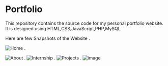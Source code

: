 # Portfolio

This repository contains the source code for my personal portfolio website. 
It is designed using HTML,CSS,JavaScript,PHP,MySQL

Here are few Snapshots of the Website
.

![Home](https://github.com/Yashasvigm14/Portfolio/assets/132649643/8192911f-8d21-4c68-a232-bc3054d7dff4)
.

![About](https://github.com/Yashasvigm14/Portfolio/assets/132649643/99eea941-07e3-4668-9d66-3eed1c24f482)
.
![Internship](https://github.com/Yashasvigm14/Portfolio/assets/132649643/71e095ad-51a2-47ea-96de-b328b5a6a2e1)
.
![Projects](https://github.com/Yashasvigm14/Portfolio/assets/132649643/73accc23-8fa5-452c-a0fe-eec4d4055d0d)
.
![image](https://github.com/Yashasvigm14/Portfolio/assets/132649643/57c93336-5778-4513-af4a-4592186fdc46)
